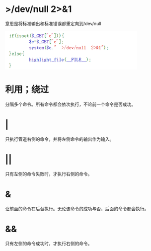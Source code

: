 # \>/dev/null 2>&1

意思是将标准输出和标准错误都重定向到/dev/null



![image-20250402200930112](./assets/image-20250402200930112.png)



# 利用；绕过

 分隔多个命令。所有命令都会依次执行，不论前一个命令是否成功。



# |

只执行管道右侧的命令，并将左侧命令的输出作为输入。



# ||

只有左侧的命令失败时，才执行右侧的命令。



# &

让前面的命令在后台执行。无论该命令的成功与否，后面的命令都会执行。



# &&

只有左侧的命令成功时，才执行右侧的命令。




